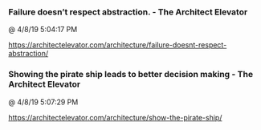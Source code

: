 ﻿

### Failure doesn’t respect abstraction. - The Architect Elevator
@ 4/8/19 5:04:17 PM

https://architectelevator.com/architecture/failure-doesnt-respect-abstraction/



### Showing the pirate ship leads to better decision making - The Architect Elevator
@ 4/8/19 5:07:29 PM

https://architectelevator.com/architecture/show-the-pirate-ship/

